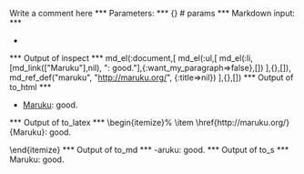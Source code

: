 Write a comment here
*** Parameters: ***
{} # params 
*** Markdown input: ***
* [Maruku]: good.

[maruku]: http://maruku.org/

*** Output of inspect ***
md_el(:document,[
	md_el(:ul,[
		md_el(:li,[md_link(["Maruku"],nil), ": good."],{:want_my_paragraph=>false},[])
	],{},[]),
	md_ref_def("maruku", "http://maruku.org/", {:title=>nil})
],{},[])
*** Output of to_html ***
<ul>
<li><a href="http://maruku.org/">Maruku</a>: good.</li>
</ul>
*** Output of to_latex ***
\begin{itemize}%
\item \href{http://maruku.org/}{Maruku}: good.

\end{itemize}
*** Output of to_md ***
-aruku: good.
*** Output of to_s ***
Maruku: good.
